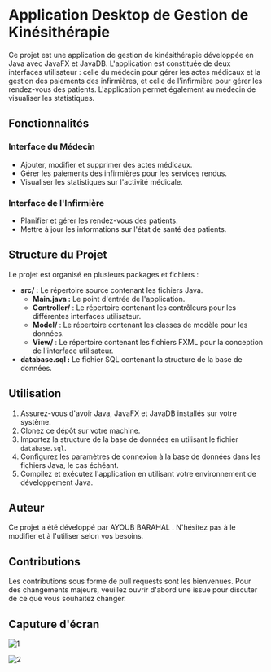 # Application Desktop de Gestion de Kinésithérapie

Ce projet est une application de gestion de kinésithérapie développée en Java avec JavaFX et JavaDB. L'application est constituée de deux interfaces utilisateur : celle du médecin pour gérer les actes médicaux et la gestion des paiements des infirmières, et celle de l'infirmière pour gérer les rendez-vous des patients. L'application permet également au médecin de visualiser les statistiques.

## Fonctionnalités

### Interface du Médecin
- Ajouter, modifier et supprimer des actes médicaux.
- Gérer les paiements des infirmières pour les services rendus.
- Visualiser les statistiques sur l'activité médicale.

### Interface de l'Infirmière
- Planifier et gérer les rendez-vous des patients.
- Mettre à jour les informations sur l'état de santé des patients.

## Structure du Projet

Le projet est organisé en plusieurs packages et fichiers :
- **src/ :** Le répertoire source contenant les fichiers Java.
  - **Main.java :** Le point d'entrée de l'application.
  - **Controller/** : Le répertoire contenant les contrôleurs pour les différentes interfaces utilisateur.
  - **Model/** : Le répertoire contenant les classes de modèle pour les données.
  - **View/** : Le répertoire contenant les fichiers FXML pour la conception de l'interface utilisateur.
- **database.sql :** Le fichier SQL contenant la structure de la base de données.

## Utilisation

1. Assurez-vous d'avoir Java, JavaFX et JavaDB installés sur votre système.
2. Clonez ce dépôt sur votre machine.
3. Importez la structure de la base de données en utilisant le fichier `database.sql`.
4. Configurez les paramètres de connexion à la base de données dans les fichiers Java, le cas échéant.
5. Compilez et exécutez l'application en utilisant votre environnement de développement Java.

## Auteur

Ce projet a été développé par AYOUB BARAHAL . N'hésitez pas à le modifier et à l'utiliser selon vos besoins.

## Contributions

Les contributions sous forme de pull requests sont les bienvenues. Pour des changements majeurs, veuillez ouvrir d'abord une issue pour discuter de ce que vous souhaitez changer.

## Caputure d'écran 
![1](https://github.com/ayoubBarahal/application-de_gestion_de_kinesitherapie/assets/157633404/fde9d2c5-93b3-452f-a477-00baf30885fc)

![2](https://github.com/ayoubBarahal/application-de_gestion_de_kinesitherapie/assets/157633404/6572e3f3-b87e-4616-aaea-269a1bbce23b)

